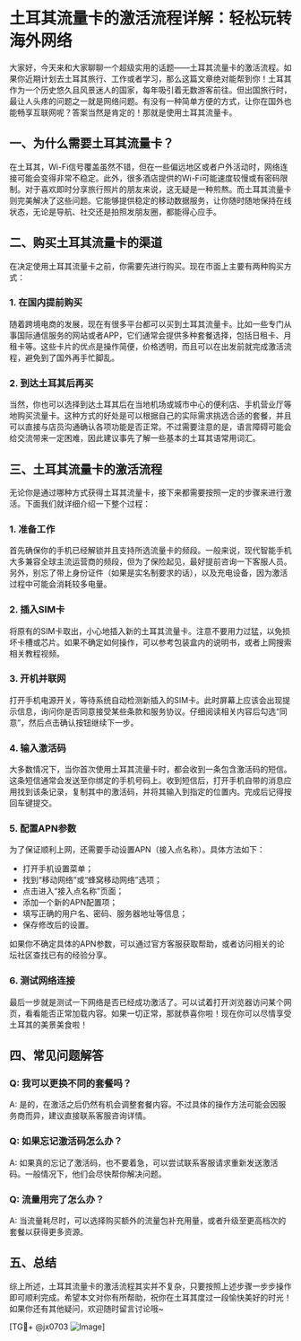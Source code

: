# 土耳其流量卡的激活流程详解：轻松玩转海外网络

大家好，今天来和大家聊聊一个超级实用的话题——土耳其流量卡的激活流程。如果你近期计划去土耳其旅行、工作或者学习，那么这篇文章绝对能帮到你！土耳其作为一个历史悠久且风景迷人的国家，每年吸引着无数游客前往。但出国旅行时，最让人头疼的问题之一就是网络问题。有没有一种简单方便的方式，让你在国外也能畅享互联网呢？答案当然是肯定的！那就是使用土耳其流量卡。

## 一、为什么需要土耳其流量卡？

在土耳其，Wi-Fi信号覆盖虽然不错，但在一些偏远地区或者户外活动时，网络连接可能会变得非常不稳定。此外，很多酒店提供的Wi-Fi可能速度较慢或有密码限制。对于喜欢即时分享旅行照片的朋友来说，这无疑是一种煎熬。而土耳其流量卡则完美解决了这些问题。它能够提供稳定的移动数据服务，让你随时随地保持在线状态，无论是导航、社交还是拍照发朋友圈，都能得心应手。

## 二、购买土耳其流量卡的渠道

在决定使用土耳其流量卡之前，你需要先进行购买。现在市面上主要有两种购买方式：

### 1. 在国内提前购买
随着跨境电商的发展，现在有很多平台都可以买到土耳其流量卡。比如一些专门从事国际通信服务的网站或者APP，它们通常会提供多种套餐选择，包括日租卡、月租卡等。这些卡片的优点是操作简便，价格透明，而且可以在出发前就完成激活流程，避免到了国外再手忙脚乱。

### 2. 到达土耳其后再买
当然，你也可以选择到达土耳其后在当地机场或城市中心的便利店、手机营业厅等地购买流量卡。这种方式的好处是可以根据自己的实际需求挑选合适的套餐，并且可以直接与店员沟通确认各项功能是否正常。不过需要注意的是，语言障碍可能会给交流带来一定困难，因此建议事先了解一些基本的土耳其语常用词汇。

## 三、土耳其流量卡的激活流程

无论你是通过哪种方式获得土耳其流量卡，接下来都需要按照一定的步骤来进行激活。下面我们就详细介绍一下整个过程：

### 1. 准备工作
首先确保你的手机已经解锁并且支持所选流量卡的频段。一般来说，现代智能手机大多兼容全球主流运营商的频段，但为了保险起见，最好提前咨询一下客服人员。另外，别忘了带上身份证件（如果是实名制要求的话），以及充电设备，因为激活过程中可能会消耗较多电量。

### 2. 插入SIM卡
将原有的SIM卡取出，小心地插入新的土耳其流量卡。注意不要用力过猛，以免损坏卡槽或芯片。如果不确定如何操作，可以参考包装盒内的说明书，或者上网搜索相关教程视频。

### 3. 开机并联网
打开手机电源开关，等待系统自动检测新插入的SIM卡。此时屏幕上应该会出现提示信息，询问你是否同意接受某些条款和服务协议。仔细阅读相关内容后勾选“同意”，然后点击确认按钮继续下一步。

### 4. 输入激活码
大多数情况下，当你首次使用土耳其流量卡时，都会收到一条包含激活码的短信。这条短信通常会发送至你绑定的手机号码上。收到短信后，打开手机自带的消息应用找到该条记录，复制其中的激活码，并将其输入到指定的位置内。完成后记得按回车键提交。

### 5. 配置APN参数
为了保证顺利上网，还需要手动设置APN（接入点名称）。具体方法如下：
   - 打开手机设置菜单；
   - 找到“移动网络”或“蜂窝移动网络”选项；
   - 点击进入“接入点名称”页面；
   - 添加一个新的APN配置项；
   - 填写正确的用户名、密码、服务器地址等信息；
   - 保存修改后的设置。
   
如果你不确定具体的APN参数，可以通过官方客服获取帮助，或者访问相关的论坛社区查找已有的经验分享。

### 6. 测试网络连接
最后一步就是测试一下网络是否已经成功激活了。可以试着打开浏览器访问某个网页，看看能否正常加载内容。如果一切正常，那就恭喜你啦！现在你可以尽情享受土耳其的美景美食啦！

## 四、常见问题解答

### Q: 我可以更换不同的套餐吗？
A: 是的，在激活之后仍然有机会调整套餐内容。不过具体的操作方法可能会因服务商而异，建议直接联系客服咨询详情。

### Q: 如果忘记激活码怎么办？
A: 如果真的忘记了激活码，也不要着急，可以尝试联系客服请求重新发送激活码。一般情况下，他们会尽快帮你解决问题。

### Q: 流量用完了怎么办？
A: 当流量耗尽时，可以选择购买额外的流量包补充用量，或者升级至更高档次的套餐以获得更多资源。

## 五、总结

综上所述，土耳其流量卡的激活流程其实并不复杂，只要按照上述步骤一步步操作即可顺利完成。希望本文对你有所帮助，祝你在土耳其度过一段愉快美好的时光！如果你还有其他疑问，欢迎随时留言讨论哦~

[TG💪+ @jx0703 ![Image](https://github.com/user-attachments/assets/dbca1d08-cadb-493c-b0ec-ad6f7a83f270)]
